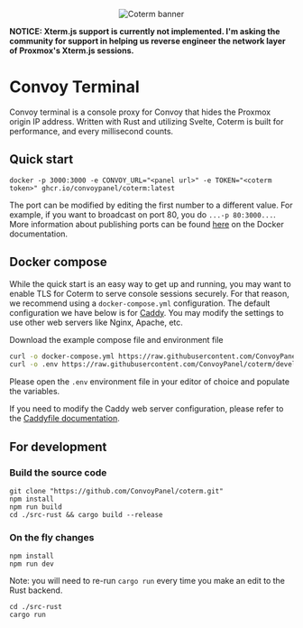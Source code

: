 <p align="center">
  <img src="https://github.com/ConvoyPanel/coterm/assets/37554696/6456b357-6e18-4856-bbe6-3b026d52f7f0" alt="Coterm banner" />
</p>

**NOTICE: Xterm.js support is currently not implemented. I'm asking the community for support in helping us reverse engineer the network layer of Proxmox's Xterm.js sessions.**

# Convoy Terminal

Convoy terminal is a console proxy for Convoy that hides the Proxmox origin IP address. Written with Rust and utilizing Svelte, Coterm is built for performance, and every millisecond counts.

## Quick start

```
docker -p 3000:3000 -e CONVOY_URL="<panel url>" -e TOKEN="<coterm token>" ghcr.io/convoypanel/coterm:latest
```
The port can be modified by editing the first number to a different value. For example, if you want to broadcast on port 80, you do `...-p 80:3000...`. More information about publishing ports can be found [here](https://docs.docker.com/network/#published-ports) on the Docker documentation.

## Docker compose

While the quick start is an easy way to get up and running, you may want to enable TLS for Coterm to serve console sessions securely. For that reason, we recommend using a `docker-compose.yml` configuration. The default configuration we have below is for [Caddy](https://caddyserver.com/). You may modify the settings to use other web servers like Nginx, Apache, etc.

Download the example compose file and environment file
```sh
curl -o docker-compose.yml https://raw.githubusercontent.com/ConvoyPanel/coterm/develop/docker-compose.example.yml
curl -o .env https://raw.githubusercontent.com/ConvoyPanel/coterm/develop/.env.docker.example
```

Please open the `.env` environment file in your editor of choice and populate the variables.

If you need to modify the Caddy web server configuration, please refer to the [Caddyfile documentation](https://caddyserver.com/docs/caddyfile).

## For development

### Build the source code

```
git clone "https://github.com/ConvoyPanel/coterm.git"
npm install
npm run build
cd ./src-rust && cargo build --release
```

### On the fly changes

```
npm install
npm run dev
```

Note: you will need to re-run `cargo run` every time you make an edit to the Rust backend.
```
cd ./src-rust
cargo run
```
